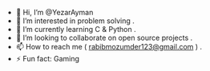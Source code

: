 - 👋 Hi, I’m @YezarAyman
- 👀 I’m interested in problem solving .
- 🌱 I’m currently learning  C  & Python .
- 💞️ I’m looking to collaborate on open source projects .
- 📫 How to reach me ( rabibmozumder123@gmail.com ) .
- ⚡ Fun fact:  Gaming

<!---
YezarAyman/YezarAyman is a ✨ special ✨ repository because its `README.md` (this file) appears on your GitHub profile.
You can click the Preview link to take a look at your changes.
--->
